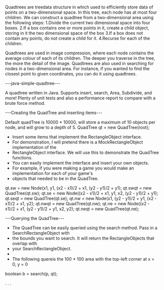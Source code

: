 Quadtrees are treedata structure in which used to efficiently store data of points on a two-dimensional space. In this tree, each node has at most four children.
We can construct a quadtree from a two-dimensional area using the following steps:
1.Divide the current two dimensional space into four boxes.
2.If a box contains one or more points in it, create a child object, storing in it the two dimensional space of the box
3.If a box does not contain any points, do not create a child for it.
4.Recurse for each of the children.

Quadtrees are used in image compression, where each node contains the average colour of each of its children. The deeper you traverse in the tree, the more the detail of the image.
Quadtrees are also used in searching for nodes in a two-dimensional area. For instance, if you wanted to find the closest point to given coordinates, you can do it using quadtrees.


---java-simple-quadtree---

A quadtree written in Java. Supports insert, search, Area, Subdivide, and more! Plenty of unit tests and also a performance report to compare with a brute force method.


---Creating the QuadTree and inserting items---

Default quadTree is 10000 * 10000, will store a maximum of 10 objects per node, and will grow to a depth of 5.
QuadTree qt = new QuadTree(root);

* Insert some items that implement the RectangleObject interface.
* For demonstration, I will pretend there is a MockRectangleObject implementation of the 
* RectangleObject interface. We will use this to demonstrate the QuadTree functions.
* You can easily implement the interface and insert your own objects. 
* For example, if you were making a game you would make an implementation for each of your game's 
* objects that needed to be in the QuadTree. 

qt.sw = new Node(x1, y1, (x2 - x1)/2 + x1, (y2 - y1)/2 + y1);
qt.swqt = new QuadTree(qt.sw);
qt.se = new Node((x2 - x1)/2 + x1, y1, x2, (y2 - y1)/2 + y1);
qt.seqt = new QuadTree(qt.se);
qt.nw = new Node(x1, (y2 - y1)/2 + y1, (x2 - x1)/2 + x1, y2);
qt.nwqt = new QuadTree(qt.nw);
qt.ne = new Node((x2 - x1)/2 + x1, (y2 - y1)/2 + y1, x2, y2);
qt.neqt = new QuadTree(qt.ne);


---Querying the QuadTree---

* The QuadTree can be easily queried using the search method. Pass in a SearchRectangleObject with
* the bounds you want to search. It will return the RectangleObjects that overlap with 
* your SearchRectangleObject.
*
* The following quereis the 100 * 100 area with the top-left corner at x = 0, y = 0

boolean b = search(p, qt);

.
.
.